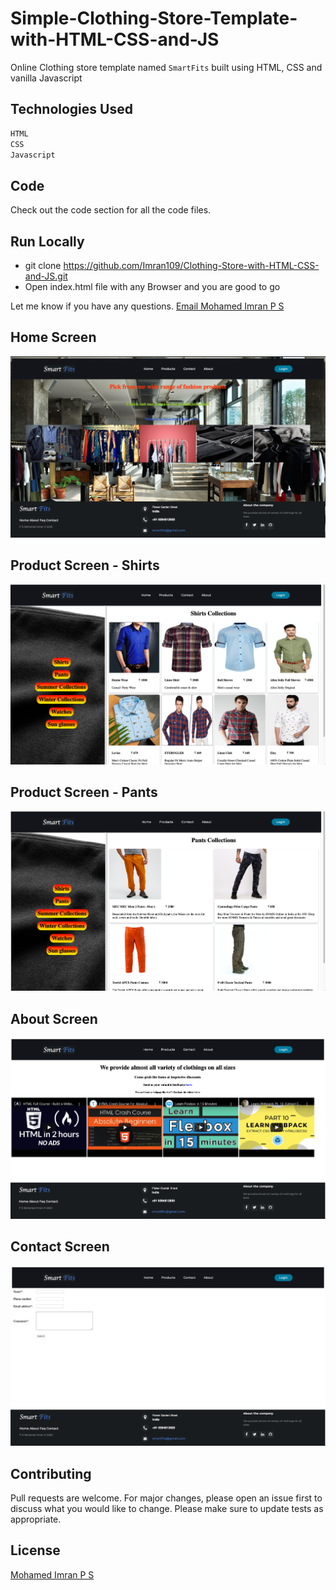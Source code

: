 # Simple-Clothing-Store-Template-with-HTML-CSS-and-JS
Online Clothing store template named `SmartFits` built using HTML, CSS and vanilla Javascript

## Technologies Used
```bash
HTML
CSS
Javascript
```
## Code
Check out the code section for all the code files.

## Run Locally

- git clone https://github.com/Imran109/Clothing-Store-with-HTML-CSS-and-JS.git
- Open index.html file with any Browser and you are good to go

Let me know if you have any questions. [Email Mohamed Imran P S](mailto:mohamedimranps@gmail.com)

## Home Screen
![](images/screenshots/HomePage.png)

## Product Screen - Shirts
![](images/screenshots/Shirts.png)

## Product Screen - Pants
![](images/screenshots/Pants.png)

## About Screen
![](images/screenshots/About.png)

## Contact Screen
![](images/screenshots/Contacts.png)

## Contributing
Pull requests are welcome. For major changes, please open an issue first to discuss what you would like to change.
Please make sure to update tests as appropriate.

## License
[Mohamed Imran P S](https://linkedin.com/in/mohamedimranps)
